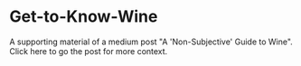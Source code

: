 # Get-to-Know-Wine
A supporting material of a medium post "A 'Non-Subjective' Guide to Wine". Click here to go the post for more context.
